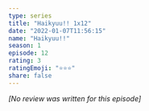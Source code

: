 ```yaml
---
type: series
title: "Haikyuu!! 1x12"
date: "2022-01-07T11:56:15"
name: "Haikyuu!!"
season: 1
episode: 12
rating: 3
ratingEmoji: "⭐️⭐️⭐️"
share: false
---
```


_[No review was written for this episode]_
